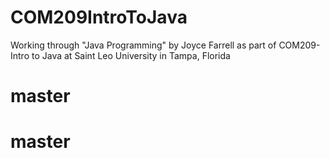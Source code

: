 # COM209IntroToJava

Working through "Java Programming" by Joyce Farrell as part of COM209-Intro to Java at Saint Leo University in Tampa, Florida
# master
# master
